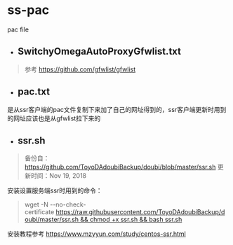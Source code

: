 # ss-pac
pac file

* ## SwitchyOmegaAutoProxyGfwlist.txt 
>参考 <https://github.com/gfwlist/gfwlist>

* ## pac.txt
是从ssr客户端的pac文件复制下来加了自己的网址得到的，ssr客户端更新时用到的网址应该也是从gfwlist拉下来的

* ## ssr.sh
>备份自：https://github.com/ToyoDAdoubiBackup/doubi/blob/master/ssr.sh 更新时间：Nov 19, 2018

安装设置服务端ssr时用到的命令：
>wget -N --no-check-certificate https://raw.githubusercontent.com/ToyoDAdoubiBackup/doubi/master/ssr.sh && chmod +x ssr.sh && bash ssr.sh

安装教程参考 https://www.mzyyun.com/study/centos-ssr.html

